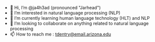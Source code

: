 - 👋 Hi, I’m @ja4h3ad (pronounced "Jarhead")
- 👀 I’m interested in natural language processing (NLP)
- 🌱 I’m currently learning human language technology (HLT) and NLP
- 💞️ I’m looking to collaborate on anything related to natural language processing
- 📫 How to reach me :  tdentry@email.arizona.edu

<!---
ja4h3ad/ja4h3ad is a ✨ special ✨ repository because its `README.md` (this file) appears on your GitHub profile.
You can click the Preview link to take a look at your changes.
--->
